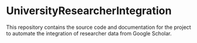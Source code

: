 # UniversityResearcherIntegration
This repository contains the source code and documentation for the project to automate the integration of researcher data from Google Scholar.
